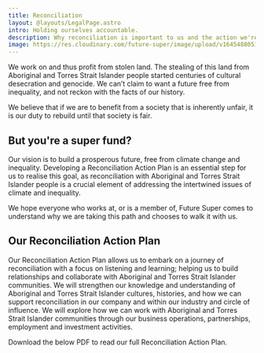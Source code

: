 ```yaml
---
title: Reconciliation
layout: @layouts/LegalPage.astro
intro: Holding ourselves accountable.
description: Why reconciliation is important to us and the action we're taking.
image: https://res.cloudinary.com/future-super/image/upload/v1645488051/gather-cropped.png
---
```


We work on and thus profit from stolen land. The stealing of this land from Aboriginal and Torres Strait Islander people started centuries of cultural desecration and genocide. We can’t claim to want a future free from inequality, and not reckon with the facts of our history.

We believe that if we are to benefit from a society that is inherently unfair, it is our duty to rebuild until that society is fair.

## But you're a super fund?

Our vision is to build a prosperous future, free from climate change and inequality. Developing a Reconciliation Action Plan is an essential step for us to realise this goal, as reconciliation with Aboriginal and Torres Strait Islander people is a crucial element of addressing the intertwined issues of climate and inequality.

We hope everyone who works at, or is a member of, Future Super comes to understand why we are taking this path and chooses to walk it with us.

## Our Reconciliation Action Plan

Our Reconciliation Action Plan allows us to embark on a journey of reconciliation with a focus on listening and learning; helping us to build relationships and collaborate with Aboriginal and Torres Strait Islander communities. We will strengthen our knowledge and understanding of Aboriginal and Torres Strait Islander cultures, histories, and how we can support reconciliation in our company and within our industry and circle of influence. We will explore how we can work with Aboriginal and Torres Strait Islander communities through our business operations, partnerships, employment and investment activities.

Download the below PDF to read our full Reconciliation Action Plan.
